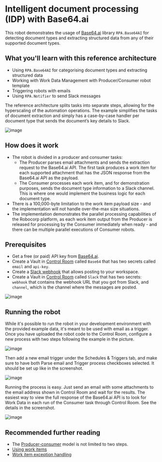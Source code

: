 # Intelligent document processing (IDP) with Base64.ai

This robot demonstrates the usage of [Base64.ai](https://base64.ai) library `RPA.Base64AI` for detecting document types and extracting structured data from any of their supported document types.

## What you'll learn with this reference architecture

- Using `RPA.Base64AI` for categorising document types and extracting structured data
- Working with Work Data Management with Producer/Consumer robot template
- Triggering robots with emails
- Using `RPA.Notifier` to send Slack messages

The reference architecture splits tasks into separate steps, allowing for the hyperscaling of the automation operations. The example simplifies the tasks of document extraction and simply has a case-by-case handler per document type that sends the document’s key details to Slack.

![image](https://user-images.githubusercontent.com/40179958/191695046-bb38e294-6693-4a66-b50c-a1cfef592611.png)

## How does it work

- The robot is divided in a producer and consumer tasks:
  - The Producer parses email attachments and sends the extraction request to the Base64.ai API. The first task produces a work item for each supported attachment that has the JSON response from the Base64.ai API as the payload.
  - The Consumer processes each work item, and for demonstration purposes, sends the document type information to a Slack channel. This is where one would implement the business logic for each document type.
- There is a 100,000-byte limitation to the work item payload size - and the implementation will not handle over-the-max size situations.
- The implementation demonstrates the parallel processing capabilities of the Robocorp platform, as each work item output from the Producer is released for processing by the Consumer immediately when ready - and there can be multiple parallel executions of Consumer robots.

## Prerequisites

- Get a free (or paid) API key from [Base64.ai](https://base64.ai).
- Create a Vault in [Control Room](https://cloud.robocorp.com) called `Base64` that has two secrets called `email` and `api-key`.
- Create a [Slack webhook](https://slack.com/help/articles/115005265063-Incoming-webhooks-for-Slack) that allows posting to your workspace.
- Create a Vault in [Control Room](https://cloud.robocorp.com) called `Slack` that has two secrets: `webhook` that contains the webhook URL that you got from Slack, and `channel`, which is the channel where the messages are posted.

![image](https://user-images.githubusercontent.com/40179958/191694637-fcbb2ab6-798d-413a-8fd2-3f47a07c74ed.png)

## Running the robot

While it's possible to run the robot in your development environment with the provided example data, it's meant to be used with email as a trigger. Once you have uploaded the robot code to the Control Room, configure a new process with two steps following the example in the picture.

![image](https://user-images.githubusercontent.com/40179958/184806054-9959b998-6e2d-4e8a-aaf9-8efe02889a68.png)

Then add a new email trigger under the Schedules & Triggers tab, and make sure to have both Parse email and Trigger process checkboxes selected. It should be set up like in the screenshot.

![image](https://user-images.githubusercontent.com/40179958/184806318-f0ad25de-932d-47bc-9022-8fd68e18c0e2.png)

Running the process is easy. Just send an email with some attachments to the email address shown in Control Room and wait for the results. The easiest way to view the full response of the Base64.ai API is to look for Work Data in each run of the Consumer task through Control Room. See the details in the screenshot.

![image](https://user-images.githubusercontent.com/40179958/184807403-4b5dc10c-4a67-40d6-a312-f74516d7803e.png)

## Recommended further reading

- The [Producer-consumer](https://en.wikipedia.org/wiki/Producer%E2%80%93consumer_problem) model is not limited to two steps.
- [Using work items](https://robocorp.com/docs/development-guide/control-room/work-items)
- [Work item exception handling](https://robocorp.com/docs/development-guide/control-room/work-items#work-item-exception-handling)
